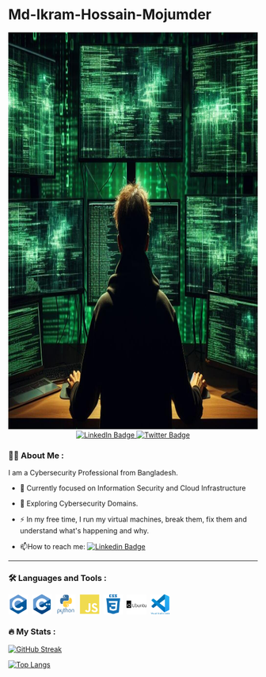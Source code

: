 # Md-Ikram-Hossain-Mojumder
<div align="center">
  <img src="https://github.com/Machine-farmer/Machine-farmer/blob/56d41cd78b711684ba6c60334641b08ded486fef/github_profile.jpeg" width="800" height="800"/>
<div id="badges">
  <a href="https://www.linkedin.com/in/md-ikram-hossain-mojumder-13b0601a7/">
    <img src="https://img.shields.io/badge/LinkedIn-blue?style=for-the-badge&logo=linkedin&logoColor=white" alt="LinkedIn Badge"/>
  </a>
  <a href="https://twitter.com/IkramRafiMj">
    <img src="https://img.shields.io/badge/Twitter-blue?style=for-the-badge&logo=twitter&logoColor=white" alt="Twitter Badge"/>
  </a>
</div>
</div>


### :man_technologist: About Me :
I am a Cybersecurity Professional from Bangladesh.

- :telescope: Currently focused on Information Security and Cloud Infrastructure
- :seedling: Exploring Cybersecurity Domains.

- :zap: In my free time, I run my virtual machines, break them, fix them and understand what's happening and why.

- :mailbox:How to reach me: [![Linkedin Badge](https://img.shields.io/badge/-Linkedin-blue?style=flat&logo=Linkedin&logoColor=white)](https://www.linkedin.com/in/md-ikram-hossain-mojumder-13b0601a7/)

---

### :hammer_and_wrench: Languages and Tools :
<div>
  <img src="https://github.com/devicons/devicon/blob/master/icons/c/c-original.svg" title="React" alt="React" width="40" height="40"/>&nbsp;
  <img src="https://github.com/devicons/devicon/blob/master/icons/cplusplus/cplusplus-original.svg" title="Spring" alt="Spring" width="40" height="40"/>&nbsp;
  <img src="https://github.com/devicons/devicon/blob/master/icons/python/python-original-wordmark.svg" title="Material UI" alt="Material UI" width="40" height="40"/>&nbsp;
  <img src="https://github.com/devicons/devicon/blob/master/icons/javascript/javascript-plain.svg" title="Flutter" alt="Flutter" width="40" height="40"/>&nbsp;
  <img src="https://github.com/devicons/devicon/blob/master/icons/css3/css3-plain-wordmark.svg" title="Java" alt="Java" width="40" height="40"/>&nbsp;
  <img src="https://github.com/devicons/devicon/blob/master/icons/ubuntu/ubuntu-plain-wordmark.svg" title="Java" alt="Java" width="40" height="40"/>&nbsp;
  <img src="https://github.com/devicons/devicon/blob/master/icons/vscode/vscode-original-wordmark.svg" title="Java" alt="Java" width="40" height="40"/>&nbsp;
  
</div>


### :fire: My Stats :
[![GitHub Streak](http://github-readme-streak-stats.herokuapp.com?user=Machine-farmer&theme=onedark-duo&border_radius=12.5&date_format=M%20j%5B%2C%20Y%5D&mode=weekly)](https://git.io/streak-stats)

[![Top Langs](https://github-readme-stats.vercel.app/api/top-langs/?username=Machine-farmer)](https://github.com/anuraghazra/github-readme-stats)
